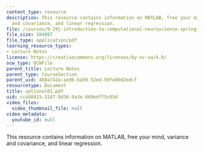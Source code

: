 ```yaml
---
content_type: resource
description: This resource contains information on MATLAB, free your mind, variance
  and covariance, and linear regression.
file: /courses/9-29j-introduction-to-computational-neuroscience-spring-2004/ccd4841531479d369a3e669edff5c65d_optional01.pdf
file_size: 104887
file_type: application/pdf
learning_resource_types:
- Lecture Notes
license: https://creativecommons.org/licenses/by-nc-sa/4.0/
ocw_type: OCWFile
parent_title: Lecture Notes
parent_type: CourseSection
parent_uid: 460a742a-aed6-ba59-52ed-99fe80d2edcf
resourcetype: Document
title: optional01.pdf
uid: ccd48415-3147-9d36-9a3e-669edff5c65d
video_files:
  video_thumbnail_file: null
video_metadata:
  youtube_id: null
---
```

This resource contains information on MATLAB, free your mind, variance and covariance, and linear regression.